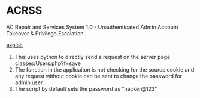 # ACRSS
AC Repair and Services System 1.0 - Unauthenticated Admin Account Takeover &amp; Privilege Escalation

[exploit](blob:https://github.com/d4afd3bc-d972-4a22-a969-e047b8decdb6)

1. This uses python to directly send a request on the server page classes/Users.php?f=save
2. The function in the applicaiton is not checking for the source cookie and any request without cookie can be sent to change the password for admin user.
3. The script by default sets the password as "hacker@123"

